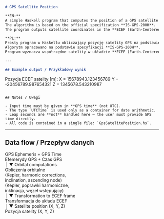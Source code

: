 ```markdown
# GPS Satellite Position

**EN:**  
A simple Haskell program that computes the position of a GPS satellite from broadcast ephemeris data and a given GPS time.  
The algorithm is based on the official specification **IS-GPS-200H**.  
The program outputs satellite coordinates in the **ECEF (Earth-Centered, Earth-Fixed)** frame.

**PL:**  
Prosty program w Haskellu obliczający pozycję satelity GPS na podstawie efemeryd nadawanych przez satelitę oraz zadanego czasu GPS.  
Algorytm opracowano na podstawie specyfikacji **IS-GPS-200H**.  
Program wyznacza współrzędne satelity w układzie **ECEF (Earth-Centered, Earth-Fixed)**.

---

## Example output / Przykładowy wynik

```
Pozycja ECEF satelity [m]:
X =   15678943.123456789
Y =  -20456789.987654321
Z =    1345678.543210987
```

## Notes / Uwagi

- Input time must be given in **GPS time** (not UTC).  
- The type `UTCTime` is used only as a container for date arithmetic.  
- Leap seconds are **not** handled here – the user must provide GPS time directly.  
- All code is contained in a single file: `GpsSatelitePosition.hs`.  
```

---

## Data flow / Przepływ danych

GPS Ephemeris + GPS Time  
Efemerydy GPS + Czas GPS  
            │
            ▼
   Orbital computations  
   Obliczenia orbitalne  
 (Kepler, harmonic corrections,  
 inclination, ascending node)  
 (Kepler, poprawki harmoniczne,  
 inklinacja, węzeł wstępujący)  
            │
            ▼
 Transformation to ECEF frame  
 Transformacja do układu ECEF  
            │
            ▼
 Satellite position (X, Y, Z)  
 Pozycja satelity (X, Y, Z)  
